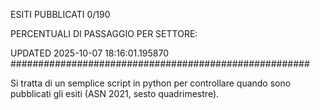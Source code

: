 ESITI PUBBLICATI 0/190 

PERCENTUALI DI PASSAGGIO PER SETTORE:

UPDATED 2025-10-07 18:16:01.195870
###################################################### 

Si tratta di un semplice script in python per controllare quando sono pubblicati gli esiti (ASN 2021, sesto quadrimestre).


